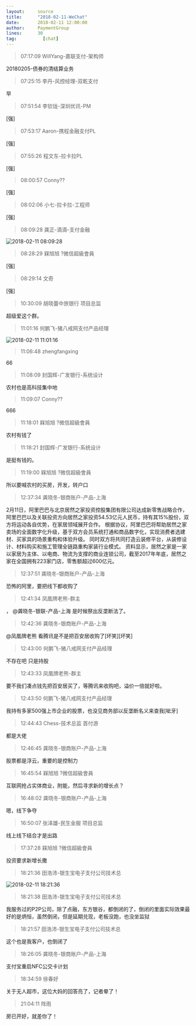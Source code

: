 ```yaml
---
layout:     source 
title:      "2018-02-11-WeChat"
date:       2018-02-11 12:00:00
author:     PaymentGroup
lines:      30 
tag:		  [chat]
---
```

> 07:17:09  WillYang-嘉联支付-架构师  
   
20180205-债券的清结算业务  
   
> 07:25:15  李丹-风控经理-双乾支付  
   
早  
   
> 07:51:54  李钦珑-深圳优讯-PM  
   
[强]  
   
> 07:53:17  Aaron-携程金融支付PL  
   
[强]  
   
> 07:55:26  程文东-拉卡拉PL  
   
[强]  
   
> 08:00:57  Conny??  
   
[强]  
   
> 08:02:06  小七-拉卡拉-工程师  
   
[强]  
   
> 08:09:28  龚正-滴滴-支付金融  
   
![2018-02-11 08:09:28](http://static.cocolian.org/img/20180211_080928.png) 
   
> 08:28:29  槑旭旭 ?微信超級會員  
   
[强]  
   
> 08:29:14  文奇  
   
[强]  
   
> 10:30:09  胡晓蕾中旅银行 项目总监  
   
超级爱这个群。  
   
> 11:01:16  何鹏飞-猪八戒网支付产品经理  
   
![2018-02-11 11:01:16](http://static.cocolian.org/img/20180211_110116.png) 
   
> 11:06:48  zhengfangxing  
   
66  
   
> 11:08:09  封国辉-广发银行-系统设计  
   
农村也是高科技集中地  
   
> 11:09:07  Conny??  
   
666  
   
> 11:18:01  槑旭旭 ?微信超級會員  
   
农村有钱了  
   
> 11:18:21  封国辉-广发银行-系统设计  
   
是挺有钱的。  
   
> 11:19:00  槑旭旭 ?微信超級會員  
   
所以要喊农村的买房，开发，转户口  
   
> 12:37:34  龚晓冬-银商账户-产品-上海  
   
2月11日，阿里巴巴与北京居然之家投资控股集团有限公司达成新零售战略合作，阿里巴巴以及关联投资方向居然之家投资54.53亿元人民币，持有其15%股份，双方将运动各自优势，在家居领域展开合作。 根据协议，阿里巴巴将帮助居然之家卖场的全面数字化升级，基于双方会员系统打通和商品数字化，实现消费者选建材、买家具的场景重构和体验升级。 同时双方将共同打造云装修平台，从装修设计、材料购买和施工管理全链路重构家装行业模式。 资料显示，居然之家是一家以家居为主体、以电商、物流为支撑的商业连锁公司，截至2017年年底，居然之家在全国拥有223家门店，零售额超过600亿元。  
   
> 12:37:51  龚晓冬-银商账户-产品-上海  
   
恐怖的阿里，要把线下都收购了  
   
> 12:41:34  凤凰牌老熊-群主  
   
， @龚晓冬-银联-产品-上海  是时候祭出反垄断法了。   
   
> 12:42:36  龚晓冬-银商账户-产品-上海  
   
@凤凰牌老熊 看腾讯是不是把百安居收购了[坏笑][坏笑]  
   
> 12:43:00  何鹏飞-猪八戒网支付产品经理  
   
不存在吧 只是持股  
   
> 12:43:33  凤凰牌老熊-群主  
   
要不我们凑点钱先把百安居买了，等腾讯来收购吧，溢价一倍就好啦。   
   
> 12:43:50  何鹏飞-猪八戒网支付产品经理  
   
我持有多家500强上市企业的股票，也没见商务部以反垄断名义来查我[呲牙]  
   
> 12:44:43  Chess-技术总监 首付游   
   
都是大佬  
   
> 12:46:45  龚晓冬-银商账户-产品-上海  
   
股票都是浮云，重要的是控制力  
   
> 16:45:54  槑旭旭 ?微信超級會員  
   
互联网抢占实体商业，附能，然后寻求新的增长点？  
   
> 16:48:02  龚晓冬-银商账户-产品-上海  
   
嗯，线下争夺  
   
> 16:50:07  张泽雄-民生金服 项目总监  
   
线上线下结合才是出路  
   
> 17:37:28  槑旭旭 ?微信超級會員  
   
投资要求新增长撒  
   
> 18:21:36  田浩沛-银生宝电子支付公司技术总  
   
![2018-02-11 18:21:36](http://static.cocolian.org/img/20180211_182136.png) 
   
> 18:21:38  田浩沛-银生宝电子支付公司技术总  
   
我服务过的P2P公司，除了点融，东方银谷，都倒闭的了，倒闭的里面实际效果最好的是炳恒，虽然倒闭，但是延期兑现，老板没跑，也没坐监狱  
   
> 18:21:57  田浩沛-银生宝电子支付公司技术总  
   
这个也是我客户，也倒闭了  
   
> 18:26:05  龚晓冬-银商账户-产品-上海  
   
支付宝重启NFC公交卡计划  
   
> 18:34:59  徐春好  
   
关于无人超市，这位大妈的回答亮了，记者晕了！  
   
> 21:04:11  阵雨  
   
房已开好，就差你了！  
   
